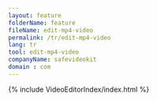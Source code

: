 ```yaml
---
layout: feature
folderName: feature
fileName: edit-mp4-video
permalink: /tr/edit-mp4-video
lang: tr
tool: edit-mp4-video
companyName: safevideokit
domain : com
---
```


{% include VideoEditorIndex/index.html %}

   